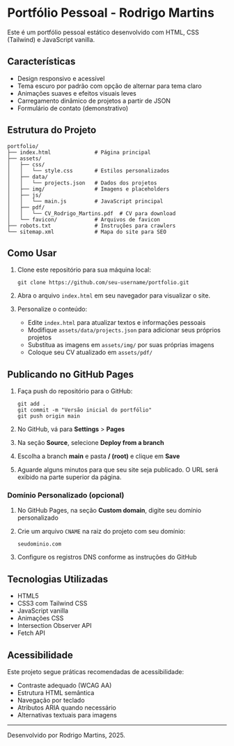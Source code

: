 # Portfólio Pessoal - Rodrigo Martins

Este é um portfólio pessoal estático desenvolvido com HTML, CSS (Tailwind) e JavaScript vanilla.

## Características

- Design responsivo e acessível
- Tema escuro por padrão com opção de alternar para tema claro
- Animações suaves e efeitos visuais leves
- Carregamento dinâmico de projetos a partir de JSON
- Formulário de contato (demonstrativo)

## Estrutura do Projeto

```
portfolio/
├── index.html              # Página principal
├── assets/
│   ├── css/
│   │   └── style.css       # Estilos personalizados
│   ├── data/
│   │   └── projects.json   # Dados dos projetos
│   ├── img/                # Imagens e placeholders
│   ├── js/
│   │   └── main.js         # JavaScript principal
│   ├── pdf/
│   │   └── CV_Rodrigo_Martins.pdf  # CV para download
│   └── favicon/            # Arquivos de favicon
├── robots.txt              # Instruções para crawlers
└── sitemap.xml             # Mapa do site para SEO
```

## Como Usar

1. Clone este repositório para sua máquina local:
   ```
   git clone https://github.com/seu-username/portfolio.git
   ```

2. Abra o arquivo `index.html` em seu navegador para visualizar o site.

3. Personalize o conteúdo:
   - Edite `index.html` para atualizar textos e informações pessoais
   - Modifique `assets/data/projects.json` para adicionar seus próprios projetos
   - Substitua as imagens em `assets/img/` por suas próprias imagens
   - Coloque seu CV atualizado em `assets/pdf/`

## Publicando no GitHub Pages

1. Faça push do repositório para o GitHub:
   ```
   git add .
   git commit -m "Versão inicial do portfólio"
   git push origin main
   ```

2. No GitHub, vá para **Settings** > **Pages**

3. Na seção **Source**, selecione **Deploy from a branch**

4. Escolha a branch **main** e pasta **/ (root)** e clique em **Save**

5. Aguarde alguns minutos para que seu site seja publicado. O URL será exibido na parte superior da página.

### Domínio Personalizado (opcional)

1. No GitHub Pages, na seção **Custom domain**, digite seu domínio personalizado

2. Crie um arquivo `CNAME` na raiz do projeto com seu domínio:
   ```
   seudominio.com
   ```

3. Configure os registros DNS conforme as instruções do GitHub

## Tecnologias Utilizadas

- HTML5
- CSS3 com Tailwind CSS
- JavaScript vanilla
- Animações CSS
- Intersection Observer API
- Fetch API

## Acessibilidade

Este projeto segue práticas recomendadas de acessibilidade:
- Contraste adequado (WCAG AA)
- Estrutura HTML semântica
- Navegação por teclado
- Atributos ARIA quando necessário
- Alternativas textuais para imagens

---

Desenvolvido por Rodrigo Martins, 2025.
